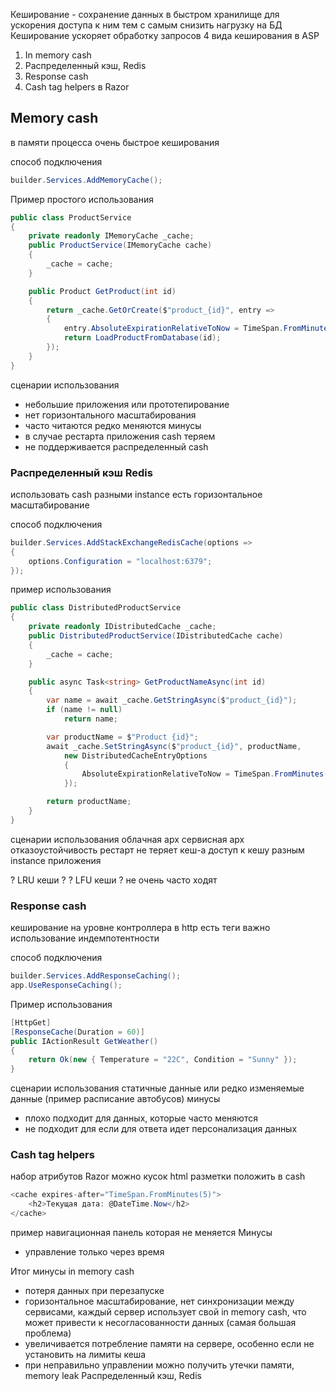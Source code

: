 Кеширование - сохранение данных в быстром хранилище для ускорения доступа к ним тем с самым снизить нагрузку на БД
Кеширование ускоряет обработку запросов
4 вида кеширования в ASP
1. In memory cash
2. Распределенный кэш, Redis
3. Response cash
4. Cash tag helpers в Razor

##  Memory cash

в памяти процесса 
очень быстрое кеширования

способ подключения

```csharp
builder.Services.AddMemoryCache();
```

Пример простого использования

```csharp
public class ProductService
{
    private readonly IMemoryCache _cache;
    public ProductService(IMemoryCache cache)
    {
        _cache = cache;
    }

    public Product GetProduct(int id)
    {
        return _cache.GetOrCreate($"product_{id}", entry =>
        {
            entry.AbsoluteExpirationRelativeToNow = TimeSpan.FromMinutes(5);
            return LoadProductFromDatabase(id);
        });
    }
}
```

сценарии использования
- небольшие приложения или прототепирование
- нет горизонтального масштабирования
- часто читаются редко меняются
минусы
- в случае рестарта приложения cash теряем
- не поддерживается распределенный cash

### Распределенный кэш Redis
использовать cash разными instance
есть горизонтальное масштабирование

способ подключения
```csharp
builder.Services.AddStackExchangeRedisCache(options =>
{
    options.Configuration = "localhost:6379";
});
```

пример использования

```csharp
public class DistributedProductService
{
    private readonly IDistributedCache _cache;
    public DistributedProductService(IDistributedCache cache)
    {
        _cache = cache;
    }

    public async Task<string> GetProductNameAsync(int id)
    {
        var name = await _cache.GetStringAsync($"product_{id}");
        if (name != null)
            return name;

        var productName = $"Product {id}";
        await _cache.SetStringAsync($"product_{id}", productName,
            new DistributedCacheEntryOptions
            {
                AbsoluteExpirationRelativeToNow = TimeSpan.FromMinutes(10)
            });

        return productName;
    }
}
```

сценарии использования
облачная арх
сервисная арх
отказоустойчивость
рестарт не теряет кеш-а
доступ к кешу разным instance приложения

? LRU кеши ?
? LFU кеши ? не очень часто ходят

### Response cash
кеширование на уровне контроллера
в http есть теги 
важно использование индемпотентности

способ подключения
```csharp
builder.Services.AddResponseCaching();
app.UseResponseCaching();
```

Пример использования
```csharp
[HttpGet]
[ResponseCache(Duration = 60)]
public IActionResult GetWeather()
{
    return Ok(new { Temperature = "22C", Condition = "Sunny" });
}
```

сценарии использования
статичные данные или редко изменяемые данные (пример расписание автобусов)
минусы
- плохо подходит для данных, которые часто меняются
- не подходит для если для ответа идет персонализация данных

### Cash tag helpers
набор атрибутов Razor
можно кусок html разметки положить в cash

```csharp
<cache expires-after="TimeSpan.FromMinutes(5)">
    <h2>Текущая дата: @DateTime.Now</h2>
</cache>
```

пример навигационная панель которая не меняется
Минусы 
- управление только через время


Итог
минусы in memory cash
- потеря данных при перезапуске
- горизонтальное масштабирование, нет синхронизации между сервисами, каждый сервер использует свой in memory cash, что может привести к несогласованности данных (самая большая проблема)
- увеличивается потребление памяти на сервере, особенно если не установить на лимиты кеша
- при неправильно управлении можно получить утечки памяти, memory leak
Распределенный кэш, Redis